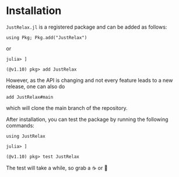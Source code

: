 # Installation

`JustRelax.jl` is a registered package and can be added as follows:

```julia-repl
using Pkg; Pkg.add("JustRelax")
```
or
```julia-repl
julia> ]

(@v1.10) pkg> add JustRelax
```

However, as the API is changing and not every feature leads to a new release, one can also do
```julia-repl
add JustRelax#main
```
which will clone the main branch of the repository.

After installation, you can test the package by running the following commands:
```julia-repl
using JustRelax

julia> ]

(@v1.10) pkg> test JustRelax
```
The test will take a while, so grab a ☕️ or 🍵
